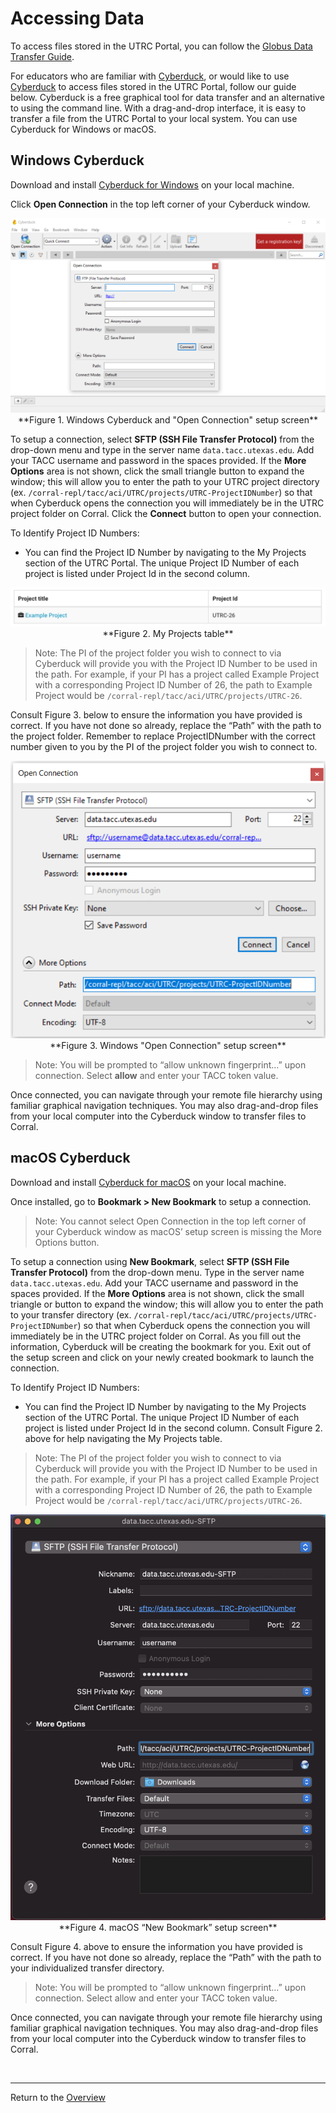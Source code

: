 # Accessing Data
To access files stored in the UTRC Portal, you can follow the [Globus Data Transfer Guide](https://utrc.tacc.utexas.edu/globus-guide/).

For educators who are familiar with [Cyberduck](https://cyberduck.io/), or would like to use [Cyberduck](https://cyberduck.io/) to access files stored in the UTRC Portal, follow our guide below. Cyberduck is a free graphical tool for data transfer and an alternative to using the command line. With a drag-and-drop interface, it is easy to transfer a file from the UTRC Portal to your local system. You can use Cyberduck for Windows or macOS.    

## Windows Cyberduck
Download and install [Cyberduck for Windows](https://cyberduck.io/download/) on your local machine.

Click **Open Connection** in the top left corner of your Cyberduck window.

<img src="../assets/images/figure1.png">

<center>**Figure 1. Windows Cyberduck and "Open Connection" setup screen**</center>

To setup a connection, select **SFTP (SSH File Transfer Protocol)** from the drop-down menu and type in the server name `data.tacc.utexas.edu`. Add your TACC username and password in the spaces provided. If the **More Options** area is not shown, click the small triangle button to expand the window; this will allow you to enter the path to your UTRC project directory (ex. `/corral-repl/tacc/aci/UTRC/projects/UTRC-ProjectIDNumber`) so that when Cyberduck opens the connection you will immediately be in the UTRC project folder on Corral. Click the **Connect** button to open your connection.

To Identify Project ID Numbers:

- You can find the Project ID Number by navigating to the My Projects section of the UTRC Portal. The unique Project ID Number of each project is listed under Project Id in the second column.

<img src="../assets/images/figure2.png">

<center>**Figure 2. My Projects table**</center>

> Note: The PI of the project folder you wish to connect to via Cyberduck will provide you with the Project ID Number to be used in the path. For example, if your PI has a project called Example Project with a corresponding Project ID Number of 26, the path to Example Project would be `/corral-repl/tacc/aci/UTRC/projects/UTRC-26`.

Consult Figure 3. below to ensure the information you have provided is correct.
If you have not done so already, replace the “Path” with the path to the project folder. Remember to replace ProjectIDNumber with the correct number given to you by the PI of the project folder you wish to connect to.

<img src="../assets/images/figure3.png">

<center>**Figure 3. Windows "Open Connection" setup screen**</center>

> Note: You will be prompted to “allow unknown fingerprint…” upon connection. Select **allow** and enter your TACC token value.

Once connected, you can navigate through your remote file hierarchy using familiar graphical navigation techniques. You may also drag-and-drop files from your local computer into the Cyberduck window to transfer files to Corral.

## macOS Cyberduck
Download and install [Cyberduck for macOS](https://cyberduck.io/download/) on your local machine.

Once installed, go to **Bookmark > New Bookmark** to setup a connection.

> Note: You cannot select Open Connection in the top left corner of your Cyberduck window as macOS’ setup screen is missing the More Options button.

To setup a connection using **New Bookmark**, select **SFTP (SSH File Transfer Protocol)** from the drop-down menu. Type in the server name `data.tacc.utexas.edu`. Add your TACC username and password in the spaces provided. If the **More Options** area is not shown, click the small triangle or button to expand the window; this will allow you to enter the path to your transfer directory (ex. `/corral-repl/tacc/aci/UTRC/projects/UTRC-ProjectIDNumber`) so that when Cyberduck opens the connection you will immediately be in the UTRC project folder on Corral. As you fill out the information, Cyberduck will be creating the bookmark for you. Exit out of the setup screen and click on your newly created bookmark to launch the connection.

To Identify Project ID Numbers:

- You can find the Project ID Number by navigating to the My Projects section of the UTRC Portal. The unique Project ID Number of each project is listed under Project Id in the second column. Consult Figure 2. above for help navigating the My Projects table.

> Note: The PI of the project folder you wish to connect to via Cyberduck will provide you with the Project ID Number to be used in the path. For example, if your PI has a project called Example Project with a corresponding Project ID Number of 26, the path to Example Project would be `/corral-repl/tacc/aci/UTRC/projects/UTRC-26`.

<img src="../assets/images/figure4.png">

<center>**Figure 4. macOS “New Bookmark” setup screen**</center>

Consult Figure 4. above to ensure the information you have provided is correct. If you have not done so already, replace the “Path” with the path to your individualized transfer directory.

> Note: You will be prompted to “allow unknown fingerprint…” upon connection. Select allow and enter your TACC token value.

Once connected, you can navigate through your remote file hierarchy using familiar graphical navigation techniques. You may also drag-and-drop files from your local computer into the Cyberduck window to transfer files to Corral.

<br>

---
Return to the [Overview](index.md)
